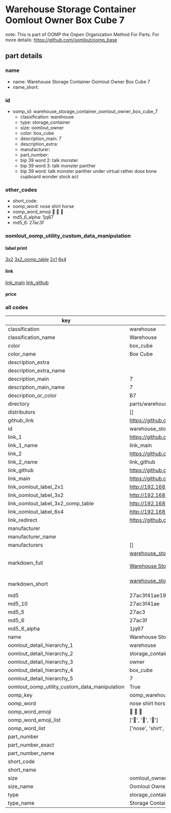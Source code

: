 # Warehouse Storage Container Oomlout Owner Box Cube 7  

note: This is part of OOMP the Oopen Organization Method For Parts. For more details: https://github.com/oomlout/oomp_base

##  part details
  







### name
* name: Warehouse Storage Container Oomlout Owner Box Cube 7
* name_short: 
### id
* oomp_id: warehouse_storage_container_oomlout_owner_box_cube_7
  * classification: warehouse
  * type: storage_container
  * size: oomlout_owner
  * color: box_cube
  * description_main: 7
  * description_extra: 
  * manufacturer: 
  * part_number: 
  * bip 39 word 2: talk monster
  * bip 39 word 3: talk monster panther
  * bip 39 word: talk monster panther under virtual rather dose bone cupboard wonder stock act

### other_codes
* short_code: 
* oomp_word: nose shirt horse
* oomp_word_emoji :nose: :shirt: :horse:
* md5_6_alpha: 1jq67
* md5_6: 27ac3f






### oomlout_oomp_utility_custom_data_manipulation
#### label print
[3x2](http://192.168.1.245:1112/?label=oomp%201jq67)
[3x2_oomp_table](http://192.168.1.108:1112/?label=oomp%201jq67)
[2x1](http://192.168.1.242:1112/?label=oomp%201jq67)
[6x4](http://192.168.1.55:1112/?label=oomp%201jq67)    

#### link

[link_main](https://github.com/oomlout/oomlout_oomp_version_1_messy/tree/main/parts/warehouse_storage_container_oomlout_owner_box_cube_7) [link_github](https://github.com/oomlout/oomlout_oomp_version_1_messy/tree/main/parts/warehouse_storage_container_oomlout_owner_box_cube_7)                             

#### price







### all codes 
| key | value |  
| --- | --- |  
| classification | warehouse |  
| classification_name | Warehouse |  
| color | box_cube |  
| color_name | Box Cube |  
| description_extra |  |  
| description_extra_name |  |  
| description_main | 7 |  
| description_main_name | 7 |  
| description_or_color | B7 |  
| directory | parts/warehouse_storage_container_oomlout_owner_box_cube_7 |  
| distributors | [] |  
| github_link | https://github.com/oomlout/oomlout_oomp_part_src/tree/main/parts/warehouse_storage_container_oomlout_owner_box_cube_7 |  
| id | warehouse_storage_container_oomlout_owner_box_cube_7 |  
| link_1 | https://github.com/oomlout/oomlout_oomp_version_1_messy/tree/main/parts/warehouse_storage_container_oomlout_owner_box_cube_7 |  
| link_1_name | link_main |  
| link_2 | https://github.com/oomlout/oomlout_oomp_version_1_messy/tree/main/parts/warehouse_storage_container_oomlout_owner_box_cube_7 |  
| link_2_name | link_github |  
| link_github | https://github.com/oomlout/oomlout_oomp_version_1_messy/tree/main/parts/warehouse_storage_container_oomlout_owner_box_cube_7 |  
| link_main | https://github.com/oomlout/oomlout_oomp_version_1_messy/tree/main/parts/warehouse_storage_container_oomlout_owner_box_cube_7 |  
| link_oomlout_label_2x1 | http://192.168.1.242:1112/?label=oomp%201jq67 |  
| link_oomlout_label_3x2 | http://192.168.1.245:1112/?label=oomp%201jq67 |  
| link_oomlout_label_3x2_oomp_table | http://192.168.1.108:1112/?label=oomp%201jq67 |  
| link_oomlout_label_6x4 | http://192.168.1.55:1112/?label=oomp%201jq67 |  
| link_redirect | https://github.com/oomlout/oomlout_oomp_version_1_messy/tree/main/parts/warehouse_storage_container_oomlout_owner_box_cube_7 |  
| manufacturer |  |  
| manufacturer_name |  |  
| manufacturers | [] |  
| markdown_full | [warehouse_storage_container_oomlout_owner_box_cube_7](none)<br>[](none)<br>[Warehouse Storage Container Oomlout Owner Box Cube 7](none)<br><br> |  
| markdown_short | [warehouse_storage_container_oomlout_owner_box_cube_7](none)<br><br> |  
| md5 | 27ac3f41ae194832c97a3ecd3fa3d6ec |  
| md5_10 | 27ac3f41ae |  
| md5_5 | 27ac3 |  
| md5_6 | 27ac3f |  
| md5_6_alpha | 1jq67 |  
| name | Warehouse Storage Container Oomlout Owner Box Cube 7 |  
| oomlout_detail_hierarchy_1 | warehouse |  
| oomlout_detail_hierarchy_2 | storage_container |  
| oomlout_detail_hierarchy_3 | owner |  
| oomlout_detail_hierarchy_4 | box_cube |  
| oomlout_detail_hierarchy_5 | 7 |  
| oomlout_oomp_utility_custom_data_manipulation | True |  
| oomp_key | oomp_warehouse_storage_container_oomlout_owner_box_cube_7 |  
| oomp_word | nose shirt horse |  
| oomp_word_emoji | :nose: :shirt: :horse: |  
| oomp_word_emoji_list | [':nose:', ':shirt:', ':horse:'] |  
| oomp_word_list | ['nose', 'shirt', 'horse'] |  
| part_number |  |  
| part_number_exact |  |  
| part_number_name |  |  
| short_code |  |  
| short_name |  |  
| size | oomlout_owner |  
| size_name | Oomlout Owner |  
| type | storage_container |  
| type_name | Storage Container |  
